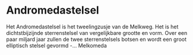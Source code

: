 # Andromedastelsel

Het Andromedastelsel is het tweelingzusje van de Melkweg. Het is het
dichtstbijzijnde sterrenstelsel van vergelijkbare grootte en vorm. Over een paar
miljard jaar zullen de twee sterrenstelsels botsen en wordt een groot elliptisch
stelsel gevormd -... Melkomeda
